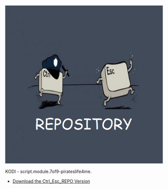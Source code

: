 ![script.module.7of9-pirateslife4me](icon.png)

KODI - script.module.7of9-pirateslife4me.



* [Download the Ctrl_Esc_REPO Version](https://bit.ly/31mNjVN)




